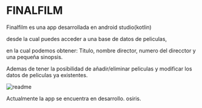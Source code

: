 
#                                                                FINALFILM

Finalfilm es una app desarrollada en android studio(kotlin)

desde la cual puedes acceder a una base de datos de peliculas,

en la cual podemos obtener: Titulo, nombre director, numero del direcctor y una pequeña sinopsis.

Ademas de tener la posibilidad de añadir/eliminar peliculas y modificar los datos de peliculas ya existentes.



![readme](https://user-images.githubusercontent.com/92573970/150745687-36415e1d-a307-440d-b4c9-1c93c1d686db.png)

Actualmente la app se encuentra en desarrollo.
osiris.
